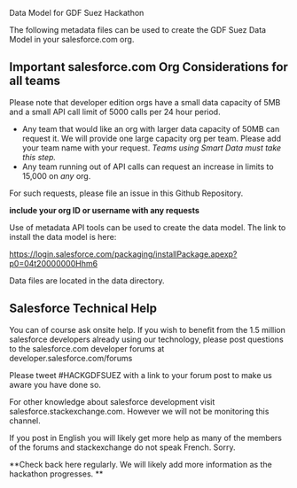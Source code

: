 Data Model for GDF Suez Hackathon

The following metadata files can be used to create the GDF Suez Data Model in your salesforce.com org. 

Important salesforce.com Org Considerations for all teams
------------------------------
Please note that developer edition orgs have a small data capacity of 5MB and a small API call limit of 5000 calls per 24 hour period. 
* Any team that would like an org with larger data capacity of 50MB can request it. We will provide one large capacity org per team. Please add your team name with your request. *Teams using Smart Data must take this step.* 
* Any team running out of API calls can request an increase in limits to 15,000 on *any* org. 

For such requests, please file an issue in this Github Repository. 

**include your org ID or username with any requests**

Use of metadata API tools can be used to create the data model. The link to install the data model is here: 

https://login.salesforce.com/packaging/installPackage.apexp?p0=04t20000000Hhm6 

Data files are located in the data directory. 

Salesforce Technical Help
---------------------------
You can of course ask onsite help. If you wish to benefit from the 1.5 million salesforce developers already using our technology, please post questions to the salesforce.com developer forums at developer.salesforce.com/forums

Please tweet #HACKGDFSUEZ with a link to your forum post to make us aware you have done so. 

For other knowledge about salesforce development visit salesforce.stackexchange.com. However we will not be monitoring this channel. 

If you post in English you will likely get more help as many of the members of the forums and stackexchange do not speak French. Sorry. 


**Check back here regularly. We will likely add more information as the hackathon progresses. **